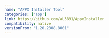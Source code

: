 ```yaml
---
name: "APPX Installer Tool"
categories: ['app']
link: https://github.com/aL3891/AppxInstaller
compatibility: native
versionFrom: "1.20.2308.8001"
---
```


